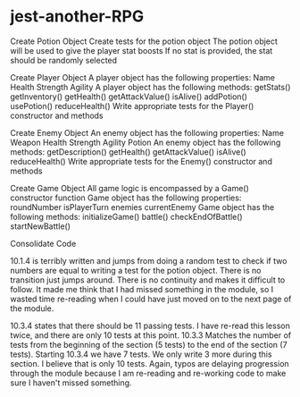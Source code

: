 # jest-another-RPG

Create Potion Object
Create tests for the potion object
The potion object will be used to give the player stat boosts
If no stat is provided, the stat should be randomly selected

Create Player Object
A player object has the following properties:
Name
Health
Strength
Agility
A player object has the following methods:
getStats()
getInventory()
getHealth()
getAttackValue()
isAlive()
addPotion()
usePotion()
reduceHealth()
Write appropriate tests for the Player() constructor and methods

Create Enemy Object
An enemy object has the following properties:
Name
Weapon
Health
Strength
Agility
Potion
An enemy object has the following methods:
getDescription()
getHealth()
getAttackValue()
isAlive()
reduceHealth()
Write appropriate tests for the Enemy() constructor and methods

Create Game Object
All game logic is encompassed by a Game() constructor function
Game object has the following properties:
roundNumber
isPlayerTurn
enemies
currentEnemy
Game object has the following methods:
initializeGame()
battle()
checkEndOfBattle()
startNewBattle()

Consolidate Code

10.1.4 is terribly written and jumps from doing a random test to check if two numbers are equal to writing a test for the potion object. There is no transition just jumps around. There is no continuity and makes it difficult to follow. It made me think that I had missed something in the module, so I wasted time re-reading when I could have just moved on to the next page of the module.

10.3.4 states that there should be 11 passing tests. I have re-read this lesson twice, and there are only 10 tests at this point. 10.3.3 Matches the number of tests from the beginning of the section (5 tests) to the end of the section (7 tests). Starting 10.3.4 we have 7 tests. We only write 3 more during this section. I believe that is only 10 tests. Again, typos are delaying progression through the module because I am re-reading and re-working code to make sure I haven't missed something.